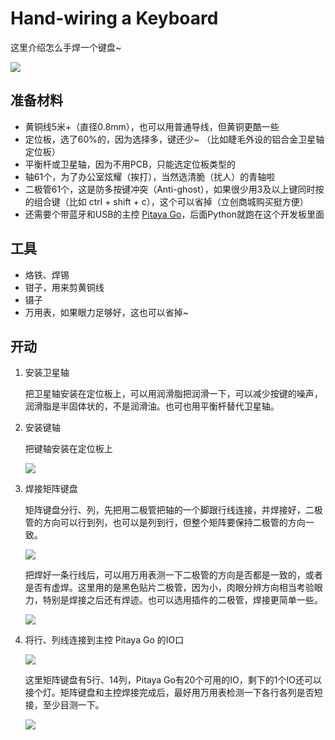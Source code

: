 Hand-wiring a Keyboard
======================

这里介绍怎么手焊一个键盘~

![](img/python-inside-keyboard.png)

## 准备材料
+ 黄铜线5米+（直径0.8mm），也可以用普通导线，但黄铜更酷一些
+ 定位板，选了60%的，因为选择多，键还少~ （比如睫毛外设的铝合金卫星轴定位板）
+ 平衡杆或卫星轴，因为不用PCB，只能选定位板类型的
+ 轴61个，为了办公室炫耀（挨打），当然选清脆（扰人）的青轴啦
+ 二极管61个，这是防多按键冲突（Anti-ghost），如果很少用3及以上键同时按的组合键（比如 ctrl + shift + c），这个可以省掉（立创商城购买挺方便）
+ 还需要个带蓝牙和USB的主控 [Pitaya Go](https://github.com/makerdiary/pitaya-go)，后面Python就跑在这个开发板里面


## 工具
+ 烙铁、焊锡
+ 钳子，用来剪黄铜线
+ 镊子
+ 万用表，如果眼力足够好，这也可以省掉~

## 开动
1.  安装卫星轴

    把卫星轴安装在定位板上，可以用润滑脂把润滑一下，可以减少按键的噪声，润滑脂是半固体状的，不是润滑油。也可也用平衡杆替代卫星轴。

2.  安装键轴

    把键轴安装在定位板上

    ![](img/rows2.jpg)

3.  焊接矩阵键盘

    矩阵键盘分行、列，先把用二极管把轴的一个脚跟行线连接，并焊接好，二极管的方向可以行到列，也可以是列到行，但整个矩阵要保持二极管的方向一致。

    ![](img/rows.jpg)

    把焊好一条行线后，可以用万用表测一下二极管的方向是否都是一致的，或者是否有虚焊。这里用的是黑色贴片二极管，因为小，肉眼分辨方向相当考验眼力，特别是焊接之后还有焊迹。也可以选用插件的二极管，焊接更简单一些。

    ![](img/rows-cols.jpg)

4.  将行、列线连接到主控 Pitaya Go 的IO口

    ![](img/pitaya-go.jpg)

    这里矩阵键盘有5行、14列，Pitaya Go有20个可用的IO，剩下的1个IO还可以接个灯。矩阵键盘和主控焊接完成后，最好用万用表检测一下各行各列是否短接，至少目测一下。


    ![](img/colorful-keyboard.jpg)
